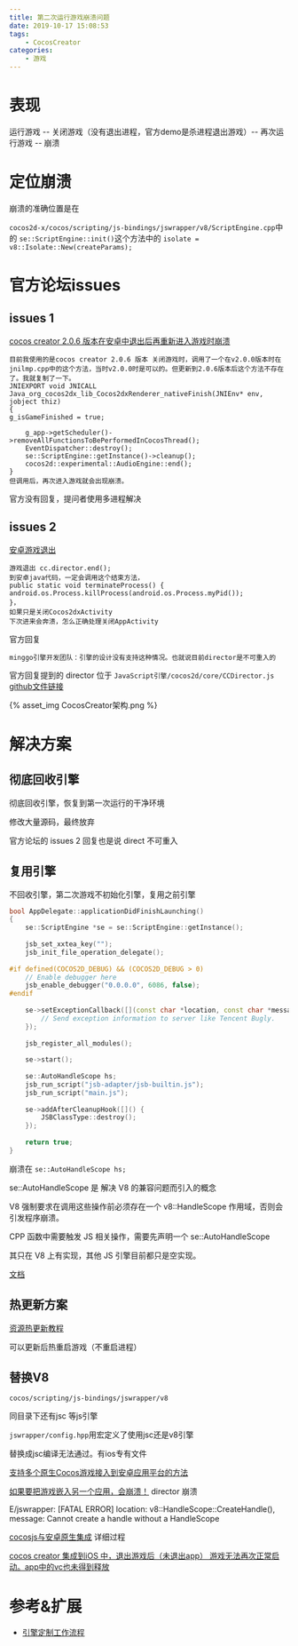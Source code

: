 ```yaml
---
title: 第二次运行游戏崩溃问题
date: 2019-10-17 15:08:53
tags: 
	- CocosCreator
categories:
	- 游戏
---
```


# 表现

运行游戏 -- 关闭游戏（没有退出进程，官方demo是杀进程退出游戏）-- 再次运行游戏 -- 崩溃

# 定位崩溃

崩溃的准确位置是在

`cocos2d-x/cocos/scripting/js-bindings/jswrapper/v8/ScriptEngine.cpp`中的
`se::ScriptEngine::init()`这个方法中的
`isolate = v8::Isolate::New(createParams);`

# 官方论坛issues

## issues 1

[cocos creator 2.0.6 版本在安卓中退出后再重新进入游戏时崩溃](https://forum.cocos.com/t/cocos-creator-2-0-6/72105)

	目前我使用的是cocos creator 2.0.6 版本 关闭游戏时，调用了一个在v2.0.0版本时在jnilmp.cpp中的这个方法，当时v2.0.0时是可以的。但更新到2.0.6版本后这个方法不存在了。我就复制了一下。
	JNIEXPORT void JNICALL Java_org_cocos2dx_lib_Cocos2dxRenderer_nativeFinish(JNIEnv* env, jobject thiz)
	{
	g_isGameFinished = true;
	
	    g_app->getScheduler()->removeAllFunctionsToBePerformedInCocosThread();
	    EventDispatcher::destroy();
	    se::ScriptEngine::getInstance()->cleanup();
	    cocos2d::experimental::AudioEngine::end();
	}
	但调用后，再次进入游戏就会出现崩溃。

官方没有回复，提问者使用多进程解决

## issues 2

[安卓游戏退出](https://forum.cocos.com/t/topic/37679)

	游戏退出 cc.director.end();
	到安卓java代码，一定会调用这个结束方法，
	public static void terminateProcess() {
	android.os.Process.killProcess(android.os.Process.myPid());
	}，
	如果只是关闭Cocos2dxActivity
	下次进来会奔溃，怎么正确处理关闭AppActivity

官方回复
	
	minggo引擎开发团队：引擎的设计没有支持这种情况。也就说目前director是不可重入的

官方回复提到的 director 位于 `JavaScript引擎/cocos2d/core/CCDirector.js` [github文件链接](https://github.com/cocos-creator/engine/blob/79b9133d6e/cocos2d/core/CCDirector.js)

{% asset_img CocosCreator架构.png %}

# 解决方案

## 彻底回收引擎

彻底回收引擎，恢复到第一次运行的干净环境

修改大量源码，最终放弃

官方论坛的 issues 2 回复也是说 direct 不可重入

## 复用引擎

不回收引擎，第二次游戏不初始化引擎，复用之前引擎

```cpp
bool AppDelegate::applicationDidFinishLaunching()
{
    se::ScriptEngine *se = se::ScriptEngine::getInstance();
    
    jsb_set_xxtea_key("");
    jsb_init_file_operation_delegate();
    
#if defined(COCOS2D_DEBUG) && (COCOS2D_DEBUG > 0)
    // Enable debugger here
    jsb_enable_debugger("0.0.0.0", 6086, false);
#endif
    
    se->setExceptionCallback([](const char *location, const char *message, const char *stack) {
        // Send exception information to server like Tencent Bugly.
    });
    
    jsb_register_all_modules();
    
    se->start();
    
    se::AutoHandleScope hs;
    jsb_run_script("jsb-adapter/jsb-builtin.js");
    jsb_run_script("main.js");
    
    se->addAfterCleanupHook([]() {
        JSBClassType::destroy();
    });
    
    return true;
}
```

崩溃在 `se::AutoHandleScope hs;`

se::AutoHandleScope 是 解决 V8 的兼容问题而引入的概念

V8 强制要求在调用这些操作前必须存在一个 v8::HandleScope 作用域，否则会引发程序崩溃。

CPP 函数中需要触发 JS 相关操作，需要先声明一个 se::AutoHandleScope

其只在 V8 上有实现，其他 JS 引擎目前都只是空实现。

[文档](https://docs.cocos.com/creator/manual/zh/advanced-topics/jsb/JSB2.0-learning.html)

## 热更新方案

[资源热更新教程](https://docs.cocos.com/creator/manual/zh/advanced-topics/hot-update.html)

可以更新后热重启游戏（不重启进程）

## 替换V8

`cocos/scripting/js-bindings/jswrapper/v8`

同目录下还有jsc 等js引擎

`jswrapper/config.hpp`用宏定义了使用jsc还是v8引擎

替换成jsc编译无法通过。有ios专有文件

[支持多个原生Cocos游戏接入到安卓应用平台的方法](https://www.tianyancha.com/patent/bc683b415e6a88226c965dcbeecf8ead)

[如果要把游戏嵌入另一个应用，会崩溃！](https://forum.cocos.com/t/topic/53484) director 崩溃


E/jswrapper: [FATAL ERROR] location: v8::HandleScope::CreateHandle(), message: Cannot create a handle without a HandleScope


[cocosjs与安卓原生集成](https://blog.csdn.net/mu_cjgm/article/details/52372089) 详细过程

[cocos creator 集成到iOS 中，退出游戏后（未退出app） 游戏无法再次正常启动。app中的vc也未得到释放](https://forum.cocos.com/t/cocos-creator-ios-app-app-vc/60068)

# 参考&扩展

- [引擎定制工作流程](https://docs.cocos.com/creator/manual/zh/advanced-topics/engine-customization.html)
